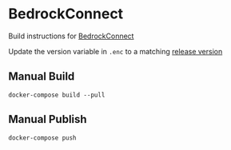 # BedrockConnect

Build instructions for [BedrockConnect](https://github.com/Pugmatt/BedrockConnect)

Update the version variable in ```.enc``` to a matching [release version](https://github.com/Pugmatt/BedrockConnect/releases)

## Manual Build

```docker-compose build --pull```

## Manual Publish

```docker-compose push```